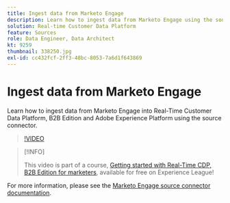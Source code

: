 ```yaml
---
title: Ingest data from Marketo Engage
description: Learn how to ingest data from Marketo Engage using the source connector.
solution: Real-time Customer Data Platform
feature: Sources
role: Data Engineer, Data Architect
kt: 9259
thumbnail: 338250.jpg
exl-id: cc432fcf-2ff3-48bc-8053-7a6d1f643869
---
```

# Ingest data from Marketo Engage

Learn how to ingest data from Marketo Engage into Real-Time Customer Data Platform, B2B Edition and Adobe Experience Platform using the source connector.

>[!VIDEO](https://video.tv.adobe.com/v/338250?quality=12&learn=on)

>[!INFO]
>
> This video is part of a course, [Getting started with Real-Time CDP, B2B Edition for marketers](https://experienceleague.adobe.com/?recommended=ExperiencePlatform-U-1-2021.rtcdp.b2b), available for free on Experience League!

For more information, please see the [Marketo Engage source connector documentation](https://experienceleague.adobe.com/docs/experience-platform/sources/connectors/adobe-applications/marketo/marketo.html).
